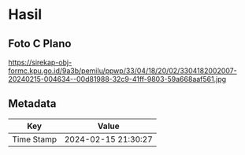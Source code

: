 # Hasil

## Foto C Plano

https://sirekap-obj-formc.kpu.go.id/9a3b/pemilu/ppwp/33/04/18/20/02/3304182002007-20240215-004634--00d81988-32c9-41ff-9803-59a668aaf561.jpg


## Metadata

| Key        | Value               |
| ---------- | ------------------- |
| Time Stamp | 2024-02-15 21:30:27 |



